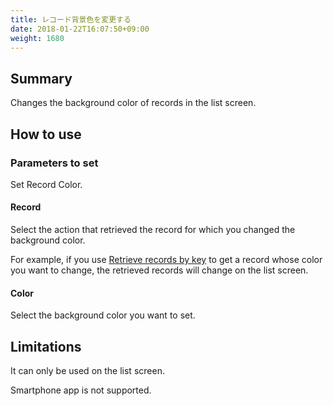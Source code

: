```yaml
---
title: レコード背景色を変更する
date: 2018-01-22T16:07:50+09:00
weight: 1680
---
```

## Summary

Changes the background color of records in the list screen.

## How to use

### Parameters to set

Set Record Color.

#### Record

Select the action that retrieved the record for which you changed the background color.

For example, if you use [Retrieve records by key](../../record/get_records_by_key) to get a record whose color you want to change, the retrieved records will change on the list screen.

#### Color

Select the background color you want to set.

## Limitations

It can only be used on the list screen.

Smartphone app is not supported.
